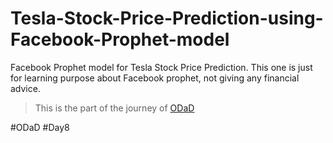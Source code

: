 # Tesla-Stock-Price-Prediction-using-Facebook-Prophet-model
Facebook Prophet model for Tesla Stock Price Prediction.
This one is just for learning purpose  about Facebook prophet, not giving any financial advice.

> This is the part of the journey of [ODaD](https://github.com/Zinwaiyan274/One-DS-a-day)

#ODaD
#Day8

